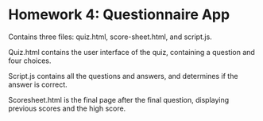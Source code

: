 # Homework 4: Questionnaire App
Contains three files: quiz.html, score-sheet.html, and script.js.

Quiz.html contains the user interface of the quiz, containing a question and four choices.

Script.js contains all the questions and answers, and determines if the answer is correct.

Scoresheet.html is the final page after the final question, displaying previous scores and the high score.
